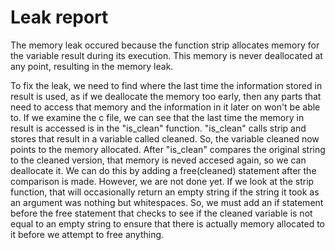 # Leak report

The memory leak occured because the function strip allocates memory for the variable result during its execution. This memory is never deallocated at any point, resulting in the memory leak.

To fix the leak, we need to find where the last time the information stored in result is used, as if we deallocate the memory too early, then any parts that need to access that memory and the information in it later on won't be able to. If we examine the c file, we can see that the last time the memory in result is accessed is in the "is_clean" function. "is_clean" calls strip and stores that result in a variable called cleaned. So, the variable cleaned now points to the memory allocated. After "is_clean" compares the original string to the cleaned version, that memory is neved accesed again, so we can deallocate it. We can do this by adding a free(cleaned) statement after the comparison is made. However, we are not done yet. If we look at the strip function, that will occasionally return an empty string if the string it took as an argument was nothing but whitespaces. So, we must add an if statement before the free statement that checks to see if the cleaned variable is not equal to an empty string to ensure that there is actually memory allocated to it before we attempt to free anything.  
